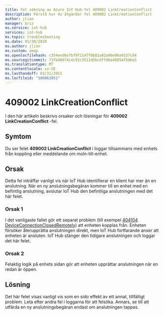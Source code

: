 ```yaml
---
title: Fel sökning av Azure IoT Hub-fel 409002 LinkCreationConflict
description: Förstå hur du åtgärdar fel 409002 LinkCreationConflict
author: jlian
manager: briz
ms.service: iot-hub
services: iot-hub
ms.topic: troubleshooting
ms.date: 01/30/2020
ms.author: jlian
ms.custom: amqp
ms.openlocfilehash: c354eed6e7bf9f2147f8b81a82a06e80a9337c84
ms.sourcegitcommit: 73fb48074c4c91c3511d5bcdffd6e40854fb46e5
ms.translationtype: MT
ms.contentlocale: sv-SE
ms.lasthandoff: 03/31/2021
ms.locfileid: "106061051"
---
```

# <a name="409002-linkcreationconflict"></a>409002 LinkCreationConflict

I den här artikeln beskrivs orsaker och lösningar för **409002 LinkCreationConflict** -fel.

## <a name="symptoms"></a>Symtom

Du ser felet **409002 LinkCreationConflict** i loggar tillsammans med enhets från koppling eller meddelande om moln-till-enhet.

<!-- When using AMQP? -->

## <a name="cause"></a>Orsak

Detta fel inträffar vanligt vis när IoT Hub identifierar en klient har mer än en anslutning. När en ny anslutningsbegäran kommer till en enhet med en befintlig anslutning, avslutar IoT Hub den befintliga anslutningen med det här felet.

### <a name="cause-1"></a>Orsak 1

I det vanligaste fallet gör ett separat problem (till exempel [404104 DeviceConnectionClosedRemotely](iot-hub-troubleshoot-error-404104-deviceconnectionclosedremotely.md)) att enheten kopplas från. Enheten försöker återupprätta anslutningen direkt, men IoT Hub fortfarande anser att enheten är ansluten. IoT Hub stänger den tidigare anslutningen och loggar det här felet.

### <a name="cause-2"></a>Orsak 2

Felaktig logik på enhets sidan gör att enheten upprättar anslutningen när en redan är öppen.

## <a name="solution"></a>Lösning

Det här felet visas vanligt vis som en sido effekt av ett annat, tillfälligt problem. Leta efter andra fel i loggarna för att felsöka. Annars, se till att utfärda en ny anslutningsbegäran endast om anslutningen tappas.
